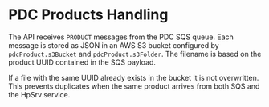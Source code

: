 # PDC Products Handling

The API receives `PRODUCT` messages from the PDC SQS queue. Each message is stored
as JSON in an AWS S3 bucket configured by `pdcProduct.s3Bucket` and
`pdcProduct.s3Folder`. The filename is based on the product UUID contained in the
SQS payload.

If a file with the same UUID already exists in the bucket it is not overwritten.
This prevents duplicates when the same product arrives from both SQS and the
HpSrv service.

